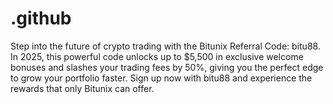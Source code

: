# .github
Step into the future of crypto trading with the Bitunix Referral Code: bitu88. In 2025, this powerful code unlocks up to $5,500 in exclusive welcome bonuses and slashes your trading fees by 50%, giving you the perfect edge to grow your portfolio faster. Sign up now with bitu88 and experience the rewards that only Bitunix can offer.
